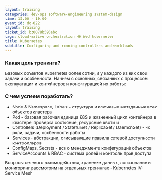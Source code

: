 ```yaml
---
layout: training
categories: dev-ops software-engineering system-design
time: 15:00 - 19:00
event_id: do-022
layout: training
ticket_id: b20078b595abc
tags: cloud-native orchestration 4H Wed kubernetes
title: Kubernetes
subtitle: Configuring and running controllers and workloads
---
```

### Какая цель тренинга?
Базовых объектов Kubernetes более сотни, и у каждого из них свои задачи и особенности. Начнем с основных, связанных с процессом эксплуатации и контейнеров и конфигурацией их работы:

### С чем успеем поработать?
- Node & Namespace, Labels - структура и ключевые метаданные всех объектов кластера
- Pod - базовая рабочая единица K8S и жизненный цикл контейнера в кластере, проверка состояние, ресурсные квоты и 
- Controllers (Deployment / StatefulSet / ReplicaSet / DaemonSet) - их роли, задачи, особенности работы
- Services - абстракции, описывающие правила сетевой доступности контроллеров
-  ConfigMaps, Secrets - все о менеджменте конфигураций объектов
- ServiceAccounts & RBAC - система ролей и контроль прав доступа 

Вопросы сетевого взаимодействия, хранение данных, логирование и мониторинг рассмотрим на отдельных тренингах - 
Kubernetes IV: Service Mesh 
